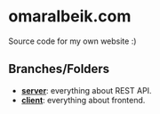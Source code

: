# omaralbeik.com
Source code for my own website :)


## Branches/Folders

- [**server**](https://github.com/omaralbeik/omaralbeik.com/tree/server): everything about REST API.
- [**client**](https://github.com/omaralbeik/omaralbeik.com/tree/client): everything about frontend.
